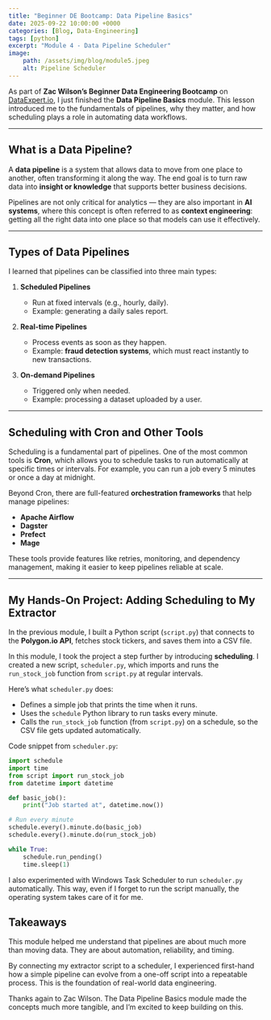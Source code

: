 ```yaml
---
title: "Beginner DE Bootcamp: Data Pipeline Basics"
date: 2025-09-22 10:00:00 +0000
categories: [Blog, Data-Engineering]
tags: [python]
excerpt: "Module 4 - Data Pipeline Scheduler"
image:
    path: /assets/img/blog/module5.jpeg 
    alt: Pipeline Scheduler
---
```


As part of **Zac Wilson’s Beginner Data Engineering Bootcamp** on [DataExpert.io](https://dataexpert.io), I just finished the **Data Pipeline Basics** module. This lesson introduced me to the fundamentals of pipelines, why they matter, and how scheduling plays a role in automating data workflows.

---

## What is a Data Pipeline?

A **data pipeline** is a system that allows data to move from one place to another, often transforming it along the way. The end goal is to turn raw data into **insight or knowledge** that supports better business decisions.  

Pipelines are not only critical for analytics — they are also important in **AI systems**, where this concept is often referred to as **context engineering**: getting all the right data into one place so that models can use it effectively.

---

## Types of Data Pipelines

I learned that pipelines can be classified into three main types:

1. **Scheduled Pipelines**  
   - Run at fixed intervals (e.g., hourly, daily).  
   - Example: generating a daily sales report.

2. **Real-time Pipelines**  
   - Process events as soon as they happen.  
   - Example: **fraud detection systems**, which must react instantly to new transactions.

3. **On-demand Pipelines**  
   - Triggered only when needed.  
   - Example: processing a dataset uploaded by a user.

---

## Scheduling with Cron and Other Tools

Scheduling is a fundamental part of pipelines. One of the most common tools is **Cron**, which allows you to schedule tasks to run automatically at specific times or intervals. For example, you can run a job every 5 minutes or once a day at midnight.  

Beyond Cron, there are full-featured **orchestration frameworks** that help manage pipelines:  
- **Apache Airflow**  
- **Dagster**  
- **Prefect**  
- **Mage**

These tools provide features like retries, monitoring, and dependency management, making it easier to keep pipelines reliable at scale.

---

## My Hands-On Project: Adding Scheduling to My Extractor

In the previous module, I built a Python script (`script.py`) that connects to the **Polygon.io API**, fetches stock tickers, and saves them into a CSV file.  

In this module, I took the project a step further by introducing **scheduling**. I created a new script, `scheduler.py`, which imports and runs the `run_stock_job` function from `script.py` at regular intervals.  

Here’s what `scheduler.py` does:

- Defines a simple job that prints the time when it runs.  
- Uses the `schedule` Python library to run tasks every minute.  
- Calls the `run_stock_job` function (from `script.py`) on a schedule, so the CSV file gets updated automatically.  

Code snippet from `scheduler.py`:

```python
import schedule
import time
from script import run_stock_job
from datetime import datetime

def basic_job():
    print("Job started at", datetime.now())

# Run every minute
schedule.every().minute.do(basic_job)
schedule.every().minute.do(run_stock_job)

while True:
    schedule.run_pending()
    time.sleep(1)
```

I also experimented with Windows Task Scheduler to run `scheduler.py` automatically. This way, even if I forget to run the script manually, the operating system takes care of it for me.

## Takeaways

This module helped me understand that pipelines are about much more than moving data. They are about automation, reliability, and timing.

By connecting my extractor script to a scheduler, I experienced first-hand how a simple pipeline can evolve from a one-off script into a repeatable process. This is the foundation of real-world data engineering.

Thanks again to Zac Wilson. The Data Pipeline Basics module made the concepts much more tangible, and I’m excited to keep building on this.